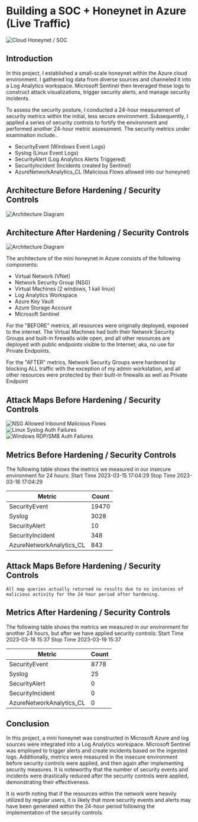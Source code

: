# Building a SOC + Honeynet in Azure (Live Traffic)
![Cloud Honeynet / SOC](https://docs.google.com/drawings/d/e/2PACX-1vRtlKH0P7f0eVHMY0arkZKuVXP2ekRCIq6Xb4DQFf5VNVYlC0-VlYjpkIjI6IdAPA6fzdw5taiHA7QH/pub?w=960&h=720)

## Introduction

In this project, I established a small-scale honeynet within the Azure cloud environment. I gathered log data from diverse sources and channeled it into a Log Analytics workspace. Microsoft Sentinel then leveraged these logs to construct attack visualizations, trigger security alerts, and manage security incidents.

To assess the security posture, I conducted a 24-hour measurement of security metrics within the initial, less secure environment. Subsequently, I applied a series of security controls to fortify the environment and performed another 24-hour metric assessment. The security metrics under examination include..

- SecurityEvent (Windows Event Logs)
- Syslog (Linux Event Logs)
- SecurityAlert (Log Analytics Alerts Triggered)
- SecurityIncident (Incidents created by Sentinel)
- AzureNetworkAnalytics_CL (Malicious Flows allowed into our honeynet)

## Architecture Before Hardening / Security Controls
![Architecture Diagram](https://docs.google.com/drawings/d/e/2PACX-1vTNDFS8mB600xQscPBKko1Tq8E8sACNRO2T0oPj6CeiY4HSXI5roLc4xC1uFquIbHi2Sv1adJCrqJSm/pub?w=960&h=720)

## Architecture After Hardening / Security Controls
![Architecture Diagram](https://docs.google.com/drawings/d/e/2PACX-1vRj1nqSGR_cL78m8iJbB0kGA5emIsScTkkZlEb3vQGTP97XR3ib8_1qSeBRHkoS-dDelEU0gL2HwCVV/pub?w=960&h=720)

The architecture of the mini honeynet in Azure consists of the following components:

- Virtual Network (VNet)
- Network Security Group (NSG)
- Virtual Machines (2 windows, 1 kali linux)
- Log Analytics Workspace
- Azure Key Vault
- Azure Storage Account
- Microsoft Sentinel

For the "BEFORE" metrics, all resources were originally deployed, exposed to the internet. The Virtual Machines had both their Network Security Groups and built-in firewalls wide open, and all other resources are deployed with public endpoints visible to the Internet; aka, no use for Private Endpoints.

For the "AFTER" metrics, Network Security Groups were hardened by blocking ALL traffic with the exception of my admin workstation, and all other resources were protected by their built-in firewalls as well as Private Endpoint

## Attack Maps Before Hardening / Security Controls
![NSG Allowed Inbound Malicious Flows](https://i.imgur.com/1qvswSX.png)<br>
![Linux Syslog Auth Failures](https://i.imgur.com/G1YgZt6.png)<br>
![Windows RDP/SMB Auth Failures](https://i.imgur.com/ESr9Dlv.png)<br>

## Metrics Before Hardening / Security Controls

The following table shows the metrics we measured in our insecure environment for 24 hours:
Start Time 2023-03-15 17:04:29
Stop Time 2023-03-16 17:04:29

| Metric                   | Count
| ------------------------ | -----
| SecurityEvent            | 19470
| Syslog                   | 3028
| SecurityAlert            | 10
| SecurityIncident         | 348
| AzureNetworkAnalytics_CL | 843

## Attack Maps Before Hardening / Security Controls

```All map queries actually returned no results due to no instances of malicious activity for the 24 hour period after hardening.```

## Metrics After Hardening / Security Controls

The following table shows the metrics we measured in our environment for another 24 hours, but after we have applied security controls:
Start Time 2023-03-18 15:37
Stop Time	2023-03-19 15:37

| Metric                   | Count
| ------------------------ | -----
| SecurityEvent            | 8778
| Syslog                   | 25
| SecurityAlert            | 0
| SecurityIncident         | 0
| AzureNetworkAnalytics_CL | 0

## Conclusion

In this project, a mini honeynet was constructed in Microsoft Azure and log sources were integrated into a Log Analytics workspace. Microsoft Sentinel was employed to trigger alerts and create incidents based on the ingested logs. Additionally, metrics were measured in the insecure environment before security controls were applied, and then again after implementing security measures. It is noteworthy that the number of security events and incidents were drastically reduced after the security controls were applied, demonstrating their effectiveness.

It is worth noting that if the resources within the network were heavily utilized by regular users, it is likely that more security events and alerts may have been generated within the 24-hour period following the implementation of the security controls.
